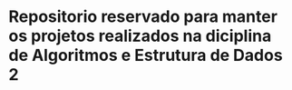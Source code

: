 # Repositorio reservado para manter os projetos realizados na diciplina de Algoritmos e Estrutura de Dados 2

